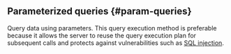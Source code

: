 ## Parameterized queries {#param-queries}

Query data using parameters. This query execution method is preferable because it allows the server to reuse the query execution plan for subsequent calls and protects against vulnerabilities such as [SQL injection](https://en.wikipedia.org/wiki/SQL_injection).